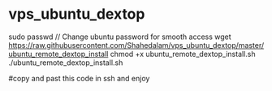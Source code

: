 # vps_ubuntu_dextop


sudo passwd // Change ubuntu password for smooth access 
wget https://raw.githubusercontent.com/Shahedalam/vps_ubuntu_dextop/master/ubuntu_remote_dextop_install
chmod +x ubuntu_remote_dextop_install.sh
./ubuntu_remote_dextop_install.sh

#copy and past this code in ssh and enjoy
